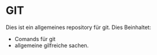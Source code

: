 # GIT

Dies ist ein allgemeines repository für git.
Dies Beinhaltet:
- Comands für git
- allgemeine gilfreiche sachen.
